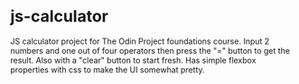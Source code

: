 # js-calculator
JS calculator project for The Odin Project foundations course.
Input 2 numbers and one out of four operators then press the "=" button to get the result.
Also with a "clear" button to start fresh.
Has simple flexbox properties with css to make the UI somewhat pretty.


